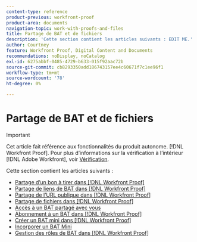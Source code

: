 ```yaml
---
content-type: reference
product-previous: workfront-proof
product-area: documents
navigation-topic: work-with-proofs-and-files
title: Partage de BAT et de fichiers
description: 'Cette section contient les articles suivants : EDIT ME.'
author: Courtney
feature: Workfront Proof, Digital Content and Documents
recommendations: noDisplay, noCatalog
exl-id: 6275abbf-0485-4729-b633-015f92aac72b
source-git-commit: cb8293350add186743157ee4c60671f7c1ee96f1
workflow-type: tm+mt
source-wordcount: '78'
ht-degree: 0%

---
```


# Partage de BAT et de fichiers

>[!IMPORTANT]
>
>Cet article fait référence aux fonctionnalités du produit autonome. [!DNL Workfront Proof]. Pour plus d’informations sur la vérification à l’intérieur [!DNL Adobe Workfront], voir [Vérification](../../../review-and-approve-work/proofing/proofing.md).

Cette section contient les articles suivants :

* [Partage d’un bon à tirer dans [!DNL Workfront Proof]](../../../workfront-proof/wp-work-proofsfiles/share-proofs-and-files/share-proof.md)
* [Partage de liens de BAT dans [!DNL Workfront Proof]](../../../workfront-proof/wp-work-proofsfiles/share-proofs-and-files/share-proof-links.md)
* [Partage de l’URL publique dans [!DNL Workfront Proof]](../../../workfront-proof/wp-work-proofsfiles/share-proofs-and-files/share-public-url.md)
* [Partage de fichiers dans [!DNL Workfront Proof]](../../../workfront-proof/wp-work-proofsfiles/share-proofs-and-files/share-files.md)
* [Accès à un BAT partagé avec vous](../../../workfront-proof/wp-work-proofsfiles/share-proofs-and-files/access-proofs-shared-with-you.md)
* [Abonnement à un BAT dans [!DNL Workfront Proof]](../../../workfront-proof/wp-work-proofsfiles/share-proofs-and-files/subscribe-to-proof.md)
* [Créer un BAT mini dans [!DNL Workfront Proof]](../../../workfront-proof/wp-work-proofsfiles/share-proofs-and-files/create-mini-proof.md)
* [Incorporer un BAT Mini](../../../workfront-proof/wp-work-proofsfiles/share-proofs-and-files/embed-mini-proof.md)
* [Gestion des rôles de BAT dans [!DNL Workfront Proof]](../../../workfront-proof/wp-work-proofsfiles/share-proofs-and-files/manage-proof-roles.md)
